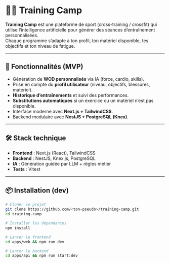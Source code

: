 # 🏋️‍♂️ Training Camp

**Training Camp** est une plateforme de sport (cross-training / crossfit) qui utilise l’intelligence artificielle pour générer des séances d’entraînement personnalisées.  
Chaque programme s’adapte à ton profil, ton matériel disponible, tes objectifs et ton niveau de fatigue.

---

## 🚀 Fonctionnalités (MVP)
- Génération de **WOD personnalisés** via IA (force, cardio, skills).
- Prise en compte du **profil utilisateur** (niveau, objectifs, blessures, matériel).
- **Historique d’entraînements** et suivi des performances.
- **Substitutions automatiques** si un exercice ou un matériel n’est pas disponible.
- Interface moderne avec **Next.js + TailwindCSS**.
- Backend modulaire avec **NestJS + PostgreSQL (Knex)**.

---

## 🛠️ Stack technique
- **Frontend** : Next.js (React), TailwindCSS
- **Backend** : NestJS, Knex.js, PostgreSQL
- **IA** : Génération guidée par LLM + règles métier
- **Tests** : Vitest

---

## 📦 Installation (dev)
```bash
# Cloner le projet
git clone https://github.com/<ton-pseudo>/training-camp.git
cd training-camp

# Installer les dépendances
npm install

# Lancer le frontend
cd apps/web && npm run dev

# Lancer le backend
cd apps/api && npm run start:dev
